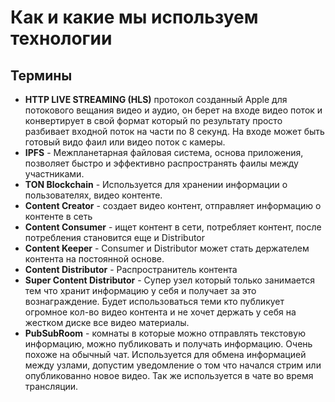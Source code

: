 # Как и какие мы используем технологии

## Термины

- **HTTP LIVE STREAMING (HLS)** протокол созданный Apple для потокового вещания видео и аудио, он берет на входе видео поток и конвертирует в свой формат который по результату просто разбивает входной поток на части по 8 секунд. На входе может быть готовый видо фаил или видео поток с камеры. 
- **IPFS** - Межпланетарная файловая система, основа приложения, позволяет быстро и эффективно распространять фаилы между участниками. 
- **TON Blockchain** - Используется для хранении информации о пользователях, видео контенте.
- **Content Сreator** - создает видео контент, отправляет информацию о контенте в сеть
- **Content Сonsumer** - ищет контент в сети, потребляет контент, после потребления становится еще и Distributor
- **Content Keeper** - Сonsumer и Distributor может стать держателем контента на постоянной основе.  
- **Content Distributor** - Распространитель контента
- **Super Content Distributor** - Супер узел который только занимается тем что хранит информацию у себя и получает за это вознаграждение. Будет использоваться теми кто публикует огромное кол-во видео контента и не хочет держать у себя на жестком диске все видео материалы. 
- **PubSubRoom** - комнаты в которые можно отправлять текстовую информацию, можно публиковать и получать информацию. Очень похоже на обычный чат. Используется для обмена информацией между узлами, допустим уведомление о том что начался стрим или опубликованно новое видео. Так же используется в чате во время трансляции. 